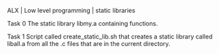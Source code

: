 ALX | Low level programming | static libraries

Task 0
The static library libmy.a containing functions.

Task 1
Script called create_static_lib.sh that creates a static library called liball.a from all the .c files that are in the current directory.

